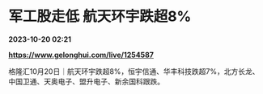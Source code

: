 # 军工股走低 航天环宇跌超8%

**2023-10-20 02:21**

**https://www.gelonghui.com/live/1254587**

格隆汇10月20日｜航天环宇跌超8%，恒宇信通、华丰科技跌超7%，北方长龙、中国卫通、天奥电子、盟升电子、新余国科跟跌。